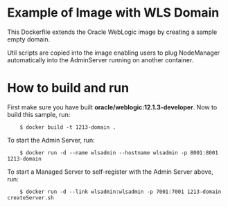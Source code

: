 Example of Image with WLS Domain
================================
This Dockerfile extends the Oracle WebLogic image by creating a sample empty domain.

Util scripts are copied into the image enabling users to plug NodeManager automatically into the AdminServer running on another container.

# How to build and run
First make sure you have built **oracle/weblogic:12.1.3-developer**. Now to build this sample, run:

        $ docker build -t 1213-domain .

To start the Admin Server, run:

        $ docker run -d --name wlsadmin --hostname wlsadmin -p 8001:8001 1213-domain

To start a Managed Server to self-register with the Admin Server above, run:

        $ docker run -d --link wlsadmin:wlsadmin -p 7001:7001 1213-domain createServer.sh

